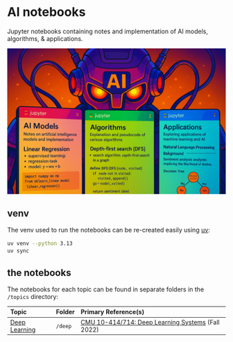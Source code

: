 # AI notebooks

Jupyter notebooks containing notes and implementation of AI models, algorithms, & applications.

<img src="./assets/ai.png">

## venv

The venv used to run the notebooks can be re-created easily using [uv](https://docs.astral.sh/uv/getting-started/installation/):

```bash
uv venv --python 3.13
uv sync
```

<!-- **NOTE:** You may have to add the `.venv` as ipykernel in JupyterLab:
```bash
uv add ipykernel
uv run python -m ipykernel install --user --name=ai-notebooks
``` -->


## the notebooks

The notebooks for each topic can be found in separate folders in the `/topics` directory:

| **Topic** | **Folder** | **Primary Reference(s)** |
| :-- | :-- | :-- |
| [Deep Learning](/topics/deep/) | `/deep` | [CMU 10-414/714: Deep Learning Systems](https://dlsyscourse.org/lectures/) (Fall 2022) |
